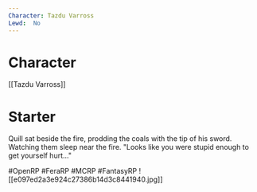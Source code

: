 ```yaml
---
Character: Tazdu Varross
Lewd:  No
---
```

# Character
[[Tazdu Varross]]

# Starter
Quill sat beside the fire, prodding the coals with the tip of his sword. Watching them sleep near the fire. "Looks like you were stupid enough to get yourself hurt..."

#OpenRP #FeraRP #MCRP #FantasyRP
![[e097ed2a3e924c27386b14d3c8441940.jpg]]